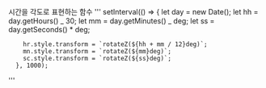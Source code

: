 시간을 각도로 표현하는 함수
'''
setInterval(() => {
let day = new Date();
let hh = day.getHours() _ 30;
let mm = day.getMinutes() _ deg;
let ss = day.getSeconds() \* deg;

        hr.style.transform = `rotateZ(${hh + mm / 12}deg)`;
        mn.style.transform = `rotateZ(${mm}deg)`;
        sc.style.transform = `rotateZ(${ss}deg)`;
      }, 1000);

'''
